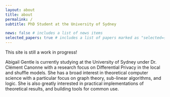 ```yaml
---
layout: about
title: about
permalink: /
subtitle: PhD Student at the University of Sydney

news: false # includes a list of news items
selected_papers: true # includes a list of papers marked as "selected={true}"
---
```


This site is still a work in progress!

Abigail Gentle is currently studying at the University of Sydney under Dr. Clément Canonne with a research focus on Differential Privacy in the local and shuffle models. She has a broad interest in theoretical computer science with a particular focus on graph theory, sub-linear algorithms, and logic. She is also greatly interested in practical implementations of theoretical results, and building tools for common use.
